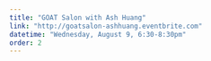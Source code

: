 ```yaml
---
title: "GOAT Salon with Ash Huang"
link: "http://goatsalon-ashhuang.eventbrite.com"
datetime: "Wednesday, August 9, 6:30-8:30pm"
order: 2
---
```

